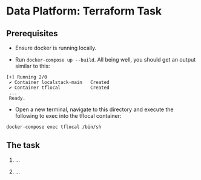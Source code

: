 # Data Platform: Terraform Task

## Prerequisites

- Ensure docker is running locally.

- Run `docker-compose up --build`. All being well, you should get an output similar to this:
```
[+] Running 2/0
 ✔ Container localstack-main   Created
 ✔ Container tflocal           Created
 ...
 Ready.
```

- Open a new terminal, navigate to this directory and execute the following to exec into the tflocal container:
```
docker-compose exec tflocal /bin/sh
```

## The task

1. ...

2. ...